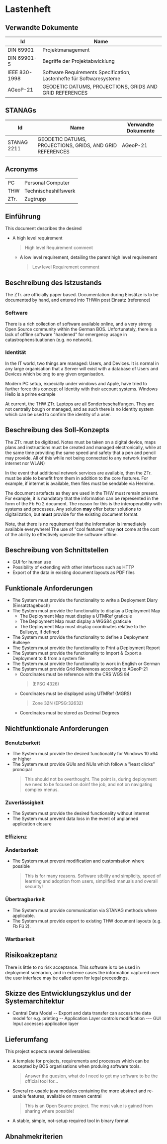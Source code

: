# Lastenheft

## Verwandte Dokumente





|Id|Name|
|---|---|
|DIN 69901|Projektmanagement|
|DIN 69901-5|Begriffe der Projektabwicklung|
|IEEE 830-1998|Software Requirements Specification, Lastenhefte für Softwaresysteme|
|AGeoP-21|GEODETIC DATUMS, PROJECTIONS, GRIDS AND GRID REFERENCES|

## STANAGs

|Id|Name|Verwandte Dokumente|
|---|---|---|
|STANAG 2211|GEODETIC DATUMS, PROJECTIONS, GRIDS, AND GRID REFERENCES|AGeoP-21

## Acronyms

|||
|---|---|
|PC|Personal Computer|
|THW|Technischeshilfswerk|
|ZTr.|Zugtrupp|

## Einführung

This document describes the desired

* A high level requirement
    > High level Requirement comment 
    - A low level requirement, detailing the parent high level requirement
        > Low level Requirement comment

## Beschreibung des Istzustands

The ZTr. are officially paper based. Documentation during Einsätze is to be documented by hand, and entered into THWin post Einsatz (reference)

### Software

There is a rich collection of software available online, and a very strong Open Source community within the German BOS. Unfortunately, there is a lack of offline software "hardened" for emergency usage in catastrophensituationen (e.g. no network).

### Identität

In the IT world, two things are managed: Users, and Devices. It is normal in any large organisation that a Server will exist with a database of Users and Devices which belong to any given organisation.

Modern PC setup, expecially under windows and Apple, have tried to further force this concept of Identity with their account systems. Windows Hello is a prime example

At current, the THW ZTr. Laptops are all Sonderbeschaffungen. They are not centrally bough or managed, and as such there is no Identity system which can be used to confirm the identity of a user.

## Beschreibung des Soll-Konzepts

The ZTr. must be digitized. Notes must be taken on a digital device, maps plans and instructions must be created and managed electronically, while at the same time providing the same speed and safety that a pen and pencil may provide. All of this while not being connected to any network (neither internet nor WLAN)

In the event that additional network services are available, then the ZTr. must be able to benefit from them in addition to the core features. For example, if internet is available, then files must be sendable via Hermine.

The document artefacts as they are used in the THW must remain present. For example, it is mandatory that the information can be represented in the form of the Fb Fü 2 document. The reason for this is the interoperability with systems and processes. Any solution **may** offer better solutions to digitalization, but **must** provide for the existing document format.

Note, that there is no requirement that the information is immediately available everywhere! The use of "cool features" may **not** come at the cost of the ability to effectively operate the software offline.

## Beschreibung von Schnittstellen

- GUI for human use
- Possibility of extending with other interfaces such as HTTP
- Export of the data in existing document layouts as PDF files

## Funktionale Anforderungen

* The System must provide the functionality to write a Deployment Diary (Einsatztagebuch)
* The System must provide the functionality to display a Deployment Map
    - The Deployment Map must display a UTMRef graticule
    - The Deployment Map must display a WGS84 graticule
    - The Deployment Map must display coordinates relative to the Bullseye, if defined
* The System must provide the functionality to define a Deployment Bullseye
* The System must provide the functionality to Print a Deployment Report
* The System must provide the functionality to Import & Export a Deployment to & from a system file
* The System must provide the functionality to work in English or German
* The System must provide Grid References according to AGeoP-21
    - Coordinates must be reference with the CRS WGS 84
        > (EPSG:4326)
    - Coordinates must be displayed using UTMRef (MGRS)
        > Zone 32N (EPSG:32632)
    - Coordinates must be stored as Decimal Degrees

## Nichtfunktionale Anforderungen

### Benutzbarkeit

* The System must provide the desired functionality for Windows 10 x64 or higher
* The System must provide GUIs and NUIs which follow a "least clicks" proncipal
    > This should not be overthought. The point is, during deployment we need to be focused on doinf the job, and not on navigating complex menus.

### Zuverlässigkeit

* The System must provide the desired functionality without internet
* The System must prevent data loss in the event of unplanned application closure

### Effizienz



### Änderbarkeit

* The System must prevent modification and customisation where possible
    > This is for many reasons. Software stbility and simplicity, speed of learning and adoption from users, simplified manuals and overall security!

### Übertragbarkeit

* The System must provide communication via STANAG methods where applicable.
* The System must provide export to existing THW document layouts (e.g. Fb Fü 2).

### Wartbarkeit

## Risikoakzeptanz

There is little to no risk acceptance. This software is to be used in deployment scenarion, and in extreme cases the information captured over the user interface may be called upon for legal preceedings.

## Skizze des Entwicklungszyklus und der Systemarchitektur

- Central Data Model
-- Export and data transfer can access the data model for e.g. printing
-- Application Layer controls modification
--- GUI Input accesses application layer


## Lieferumfang

This project ecpects several deliverables:

* A template for projects, requirements and processes which can be accepted by BOS organisations when produing software tools.
    > Answer the quesion, what do I need to get my software to be the official tool for...
* Several re-usable java modules containing the more abstract and re-usable features, available on maven central
    > This is an Open Source project. The most value is gained from sharing where possible!
* A stable, simple, not-setup required tool in binary format

## Abnahmekriterien
